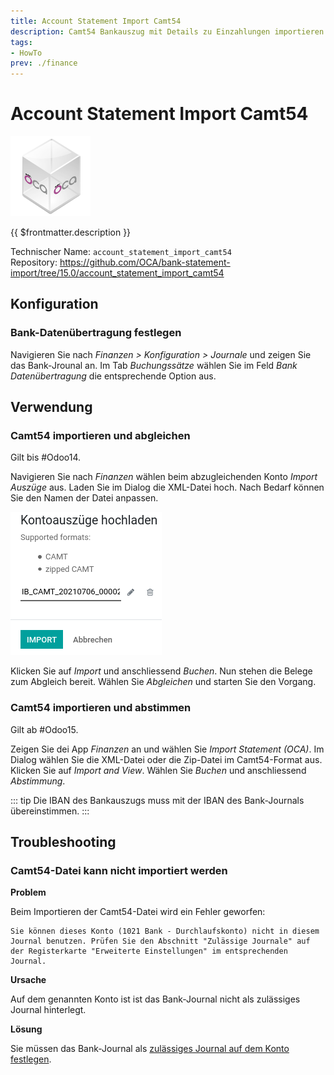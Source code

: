 ```yaml
---
title: Account Statement Import Camt54
description: Camt54 Bankauszug mit Details zu Einzahlungen importieren.
tags:
- HowTo
prev: ./finance
---
```

# Account Statement Import Camt54
![icon_oca_app](attachments/icon_oca_app.png)

{{ $frontmatter.description }}

Technischer Name: `account_statement_import_camt54`\
Repository: <https://github.com/OCA/bank-statement-import/tree/15.0/account_statement_import_camt54>

## Konfiguration

### Bank-Datenübertragung festlegen

Navigieren Sie nach *Finanzen > Konfiguration > Journale* und zeigen Sie das Bank-Jrounal an. Im Tab *Buchungssätze* wählen Sie im Feld *Bank Datenübertragung* die entsprechende Option aus.

## Verwendung

### Camt54 importieren und abgleichen

Gilt bis #Odoo14.

Navigieren Sie nach *Finanzen* wählen beim abzugleichenden Konto *Import Auszüge* aus. Laden Sie im Dialog die XML-Datei hoch. Nach Bedarf können Sie den Namen der Datei anpassen.

![](attachments/Bank%20Account%20Camt54%20Import%20hochladen.png)

Klicken Sie auf *Import* und anschliessend *Buchen*. Nun stehen die Belege zum Abgleich bereit. Wählen Sie *Abgleichen* und starten Sie den Vorgang.

### Camt54 importieren und abstimmen

Gilt ab #Odoo15.

Zeigen Sie dei App *Finanzen* an und wählen Sie *Import Statement (OCA)*. Im Dialog wählen Sie die XML-Datei oder die Zip-Datei im Camt54-Format aus. Klicken Sie auf *Import and View*. Wählen Sie *Buchen* und anschliessend *Abstimmung*.

::: tip
Die IBAN des Bankauszugs muss mit der IBAN des Bank-Journals übereinstimmen.
:::

## Troubleshooting

### Camt54-Datei kann nicht importiert werden

**Problem**

Beim Importieren der Camt54-Datei wird ein Fehler geworfen:

```
Sie können dieses Konto (1021 Bank - Durchlaufskonto) nicht in diesem Journal benutzen. Prüfen Sie den Abschnitt "Zulässige Journale" auf der Registerkarte "Erweiterte Einstellungen" im entsprechenden Journal.
```

**Ursache**

Auf dem genannten Konto ist ist das Bank-Journal nicht als zulässiges Journal hinterlegt.

**Lösung**

Sie müssen das Bank-Journal als [zulässiges Journal auf dem Konto festlegen](Finance.md#Zulässige%20Journale%20auf%20Konto%20festlegen).